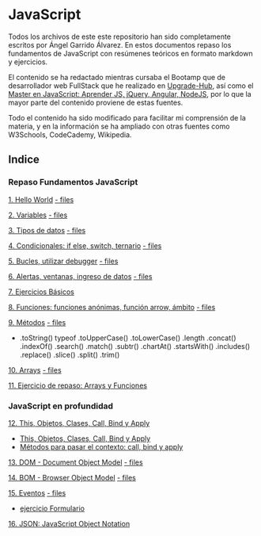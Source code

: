 # JavaScript
Todos los archivos de este este repositorio han sido completamente escritos por Ángel Garrido Álvarez. En estos documentos repaso los fundamentos de JavaScript con resúmenes teóricos en formato markdown y ejercicios.

El contenido se ha redactado mientras cursaba el Bootamp que de desarrollador web FullStack que he realizado en [Upgrade-Hub](https://pro.upgrade-hub.com/), así como el [Master en JavaScript: Aprender JS, jQuery, Angular, NodeJS](https://www.udemy.com/course/master-en-javascript-aprender-js-jquery-angular-nodejs-y-mas/), por lo que la mayor parte del contenido proviene de estas fuentes.

Todo el contenido ha sido modificado para facilitar mi comprensión de la materia, y en la información se ha ampliado con otras fuentes como W3Schools, CodeCademy, Wikipedia.

## Indice

### Repaso Fundamentos JavaScript
[1. Hello World](/01-HelloWorld/1helloWorld.md)
[- files](/01-HelloWorld)

[2. Variables](/02-Variables/2.variables_modo_estricto.md)
[- files](/02-Variables)

[3. Tipos de datos](/03-tiposDatos/tiposDatos.md)
[- files](/03-tiposDatos)

[4. Condicionales: if else, switch, ternario](/04-CondicionalesSwitchTernario/ifElseSwitchTernario.md)
[- files](/04-CondicionalesSwitchTernario)

[5. Bucles, utilizar debugger](/05-Bucles/Bucles.md)
[- files](/05-Bucles)

[6. Alertas, ventanas, ingreso de datos](/06-AlertasVentanasIngresoDatos/ventanas.md)
[- files](/06-AlertasVentanasIngresoDatos)

[7. Ejercicios Básicos](/07-EjerciciosBasicos)

[8. Funciones: funciones anónimas, función arrow, ámbito](/08-Funciones/funcionesAmbitoArrow.md)
[- files](/08-Funciones)

[9. Métodos](/09-Metodos/metodos.md)
[- files](/09-Metodos)


* .toString()
typeof
.toUpperCase()
.toLowerCase()
.length
.concat()
.indexOf()
.search()
.match()
.subtr()
.chartAt()
.startsWith()
.includes()
.replace()
.slice()
.split()
.trim()

[10. Arrays](/10-Arrays/arrays.md)
[- files](/10-Arrays)

[11. Ejercicio de repaso: Arrays y Funciones](/11-EjercicioArrayFunciones)

### JavaScript en profundidad

[12. This, Objetos, Clases, Call, Bind y Apply](/12-ThisObjetosClasesCallBindApply)
* [This, Objetos, Clases, Call, Bind y Apply](/12-ThisObjetosClasesCallBindApply/ThisObjetosClases.md)
* [Métodos para pasar el contexto: call, bind y apply](/12-ThisObjetosClasesCallBindApply/ContextoCallBindApply.md)

[13. DOM - Document Object Model](/13-DOM/dom.md)
[- files](/13-DOM)

[14. BOM - Browser Object Model](/14-BOM/bom.md)
[- files](/14-BOM)

[15. Eventos](/15-Eventos/eventos.md)
[- files](/15-Eventos)
* [ejercicio Formulario](/15-Eventos/ejercicioFormulario)

[16. JSON: JavaScript Object Notation](/16-Json/json.md)
